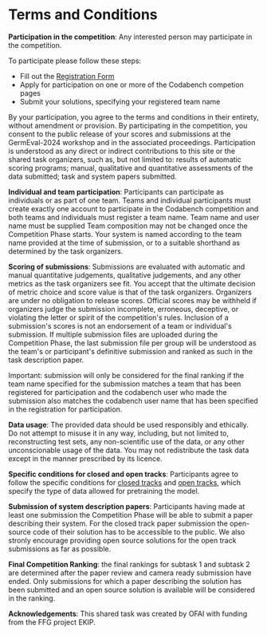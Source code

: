 # Terms and Conditions

**Participation in the competition**: Any interested person may participate in the competition.

To participate please follow these steps:
* Fill out the [Registration Form](https://forms.gle/RBeVviyse2Jy97dK9)
* Apply for participation on one or more of the Codabench competion pages
* Submit your solutions, specifying your registered team name

By your participation, you agree to the terms and conditions in their entirety, without amendment or provision. By participating in the competition, you consent to the public release of your scores and submissions at the GermEval-2024 workshop and in the associated proceedings. Participation is understood as any direct or indirect contributions to this site or the shared task organizers, such as, but not limited to: results of automatic scoring programs; manual, qualitative and quantitative assessments of the data submitted; task and system papers submitted.

**Individual and team participation**: Participants can participate as individuals or as part of one team. Teams and individual participants must create exactly one account to participate in the Codabench competition and both teams and individuals must register a team name. Team name and user name must be supplied Team composition may not be changed once the Competition Phase starts. Your system is named according to the team name provided at the time of submission, or to a suitable shorthand as determined by the task organizers.

**Scoring of submissions**: Submissions are evaluated with automatic and manual quantitative judgements, qualitative judgements, and any other metrics as the task organizers see fit. You accept that the ultimate decision of metric choice and score value is that of the task organizers. Organizers are under no obligation to release scores. Official scores may be withheld if organizers judge the submission incomplete, erroneous, deceptive, or violating the letter or spirit of the competition's rules. Inclusion of a submission's scores is not an endorsement of a team or individual's submission. If multiple submission files are uploaded during the Competition Phase, the last submission file per group will be understood as the team's or participant's definitive submission and ranked as such in the task description paper. 

Important: submission will only be considered for the final ranking if the team name specified for the submission matches a team that has been registered for participation 
and the codabench user who made the submission also matches the codabench user name that has been specified in the registration for participation. 

**Data usage**: The provided data should be used responsibly and ethically. Do not attempt to misuse it in any way, including, but not limited to, reconstructing test sets, any non-scientific use of the data, or any other unconscionable usage of the data. You may not redistribute the task data except in the manner prescribed by its licence.

**Specific conditions for closed and open tracks**: Participants agree to follow the specific conditions for [closed tracks](closed-track.html) and [open tracks](open-track.html), which specify the type of data allowed for pretraining the model.

**Submission of system description papers**: Participants having made at least one submission the Competition Phase will be able to submit a paper describing their system. For the closed track paper submission the open-source code of their solution has to be accessible to the public. We also stronly encourage providing open source solutions for the open track submissions as far as possible. 

**Final Competition Ranking**: the final rankings for subtask 1 and subtask 2 are determined after the paper review and camera ready submission have ended. 
Only submissions for which a paper describing the solution has been submitted and an open source solution is available will be considered in the ranking. 

**Acknowledgements**: This shared task was created by OFAI with funding from the FFG project EKIP.
